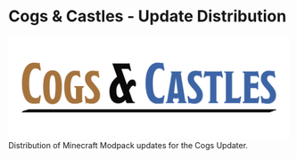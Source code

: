 # Cogs & Castles - Update Distribution
![Main Banner](./Main.png)
Distribution of Minecraft Modpack updates for the Cogs Updater.
